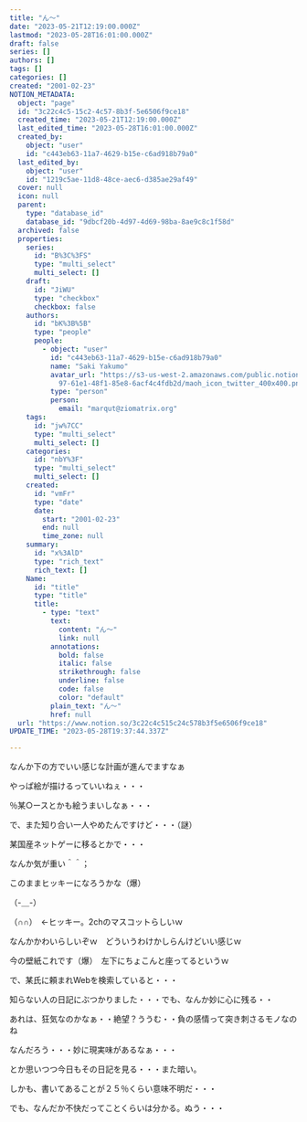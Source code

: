 ```yaml
---
title: "ん～"
date: "2023-05-21T12:19:00.000Z"
lastmod: "2023-05-28T16:01:00.000Z"
draft: false
series: []
authors: []
tags: []
categories: []
created: "2001-02-23"
NOTION_METADATA:
  object: "page"
  id: "3c22c4c5-15c2-4c57-8b3f-5e6506f9ce18"
  created_time: "2023-05-21T12:19:00.000Z"
  last_edited_time: "2023-05-28T16:01:00.000Z"
  created_by:
    object: "user"
    id: "c443eb63-11a7-4629-b15e-c6ad918b79a0"
  last_edited_by:
    object: "user"
    id: "1219c5ae-11d8-48ce-aec6-d385ae29af49"
  cover: null
  icon: null
  parent:
    type: "database_id"
    database_id: "9dbcf20b-4d97-4d69-98ba-8ae9c8c1f58d"
  archived: false
  properties:
    series:
      id: "B%3C%3FS"
      type: "multi_select"
      multi_select: []
    draft:
      id: "JiWU"
      type: "checkbox"
      checkbox: false
    authors:
      id: "bK%3B%5B"
      type: "people"
      people:
        - object: "user"
          id: "c443eb63-11a7-4629-b15e-c6ad918b79a0"
          name: "Saki Yakumo"
          avatar_url: "https://s3-us-west-2.amazonaws.com/public.notion-static.com/3ad1c4\
            97-61e1-48f1-85e8-6acf4c4fdb2d/maoh_icon_twitter_400x400.png"
          type: "person"
          person:
            email: "marqut@ziomatrix.org"
    tags:
      id: "jw%7CC"
      type: "multi_select"
      multi_select: []
    categories:
      id: "nbY%3F"
      type: "multi_select"
      multi_select: []
    created:
      id: "vmFr"
      type: "date"
      date:
        start: "2001-02-23"
        end: null
        time_zone: null
    summary:
      id: "x%3AlD"
      type: "rich_text"
      rich_text: []
    Name:
      id: "title"
      type: "title"
      title:
        - type: "text"
          text:
            content: "ん～"
            link: null
          annotations:
            bold: false
            italic: false
            strikethrough: false
            underline: false
            code: false
            color: "default"
          plain_text: "ん～"
          href: null
  url: "https://www.notion.so/3c22c4c515c24c578b3f5e6506f9ce18"
UPDATE_TIME: "2023-05-28T19:37:44.337Z"

---
```

<link rel="stylesheet" href="https://cdn.jsdelivr.net/npm/katex@0.16.2/dist/katex.min.css" integrity="sha384-bYdxxUwYipFNohQlHt0bjN/LCpueqWz13HufFEV1SUatKs1cm4L6fFgCi1jT643X" crossorigin="anonymous">


なんか下の方でいい感じな計画が進んでますなぁ


やっぱ絵が描けるっていいねぇ・・・


％某○ースとかも絵うまいしなぁ・・・


で、また知り合い一人やめたんですけど・・・（謎）


某国産ネットゲーに移るとかで・・・


なんか気が重い＾＾；


このままヒッキーになろうかな（爆）


（-＿-）


（∩∩）　←ヒッキー。2chのマスコットらしいｗ


なんかかわいらしいぞｗ　どういうわけかしらんけどいい感じｗ


今の壁紙これです（爆）　左下にちょこんと座ってるというｗ


で、某氏に頼まれWebを検索していると・・・


知らない人の日記にぶつかりました・・・でも、なんか妙に心に残る・・


あれは、狂気なのかなぁ・・絶望？ううむ・・負の感情って突き刺さるモノなのね


なんだろう・・・妙に現実味があるなぁ・・・


とか思いつつ今日もその日記を見る・・・また暗い。


しかも、書いてあることが２５％くらい意味不明だ・・・


でも、なんだか不快だってことくらいは分かる。ぬう・・・

